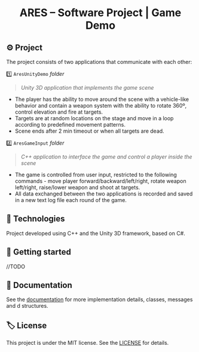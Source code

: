 <h1 align="center">ARES – Software Project | <b>Game Demo</b></h1>

## :gear: **Project**

The project consists of two applications that communicate with each other:

:one: `AresUnityDemo` _folder_
> _Unity 3D application that implements the game scene_

- The player has the ability to move around the scene with a vehicle-like behavior and contain a weapon system with the ability to rotate 360º, control elevation and fire at targets.
- Targets are at random locations on the stage and move in a loop according to predefined movement patterns.
- Scene ends after 2 min timeout or when all targets are dead.

:two: `AresGameInput` _folder_
> _C++ application to interface the game and control a player inside the scene_

- The game is controlled from user input, restricted to the following commands - move player forward/backward/left/right, rotate weapon left/right, raise/lower weapon and shoot at targets.
- All data exchanged between the two applications is recorded and saved in a new text log file each round of the game.

## :space_invader: **Technologies**

Project developed using C++ and the Unity 3D framework, based on C#.

## :round_pushpin: **Getting started**

//TODO

## :page_facing_up: **Documentation**

See the [documentation](doc.md) for more implementation details, classes, messages and d structures.

## :label: **License**

This project is under the MIT license. See the [LICENSE](https://choosealicense.com/licenses/mit/) for details.
